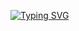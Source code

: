 [![Typing SVG](https://readme-typing-svg.demolab.com?font=Nabla&size=100&pause=1000&multiline=true&width=750&height=100&lines=Hello%2C+I'm+Arman+%F0%9F%8C%9A)](https://git.io/typing-svg)
